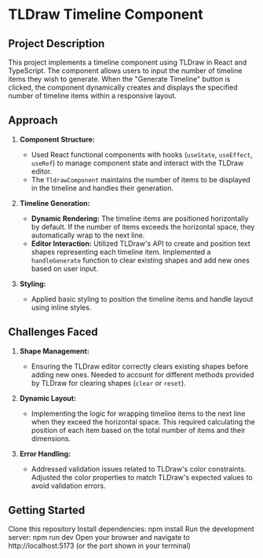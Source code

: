 # TLDraw Timeline Component

## Project Description

This project implements a timeline component using TLDraw in React and TypeScript. The component allows users to input the number of timeline items they wish to generate. When the "Generate Timeline" button is clicked, the component dynamically creates and displays the specified number of timeline items within a responsive layout.

## Approach

1. **Component Structure:**
   - Used React functional components with hooks (`useState`, `useEffect`, `useRef`) to manage component state and interact with the TLDraw editor.
   - The `TldrawComponent` maintains the number of items to be displayed in the timeline and handles their generation.

2. **Timeline Generation:**
   - **Dynamic Rendering:** The timeline items are positioned horizontally by default. If the number of items exceeds the horizontal space, they automatically wrap to the next line.
   - **Editor Interaction:** Utilized TLDraw's API to create and position text shapes representing each timeline item. Implemented a `handleGenerate` function to clear existing shapes and add new ones based on user input.

3. **Styling:**
   - Applied basic styling to position the timeline items and handle layout using inline styles.

## Challenges Faced

1. **Shape Management:**
   - Ensuring the TLDraw editor correctly clears existing shapes before adding new ones. Needed to account for different methods provided by TLDraw for clearing shapes (`clear` or `reset`).

2. **Dynamic Layout:**
   - Implementing the logic for wrapping timeline items to the next line when they exceed the horizontal space. This required calculating the position of each item based on the total number of items and their dimensions.

3. **Error Handling:**
   - Addressed validation issues related to TLDraw's color constraints. Adjusted the color properties to match TLDraw's expected values to avoid validation errors.

## Getting Started

Clone this repository
Install dependencies:
npm install
Run the development server:
npm run dev
Open your browser and navigate to http://localhost:5173 (or the port shown in your terminal)
